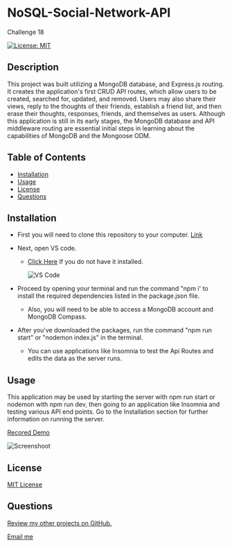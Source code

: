 # NoSQL-Social-Network-API
Challenge 18

[![License: MIT](https://img.shields.io/badge/License-MIT-yellow.svg)](https://opensource.org/licenses/MIT)

## Description

This project was built utilizing a MongoDB database, and Express.js routing. It creates the application's first CRUD API routes, which allow users to be created, searched for, updated, and removed. Users may also share their views, reply to the thoughts of their friends, establish a friend list, and then erase their thoughts, responses, friends, and themselves as users. Although this application is still in its early stages, the MongoDB database and API middleware routing are essential initial steps in learning about the capabilities of MongoDB and the Mongoose ODM.

## Table of Contents
* [Installation](#installation)
* [Usage](#usage)
* [License](#license)
* [Questions](#questions)

## Installation

* First you will need to clone this repository to your computer. [Link](https://github.com/slmov215/NoSQL-Social-Network-API)
* Next, open VS code. 
  - [Click Here](https://code.visualstudio.com/) If you do not have it installed. 

    ![VS Code](https://img.shields.io/badge/visualstudiocode-badge-blue.svg?logo=visual-studio-code)
* Proceed by opening your terminal and run the command "npm i' to install the required dependencies listed in the package.json file. 
  - Also, you will need to be able to access a MongoDB account and MongoDB Compass.

* After you've downloaded the packages, run the command "npm run start" or "nodemon index.js" in the terminal.
  - You can use applications like Insomnia to test the Api Routes and edits the data as the server runs.

## Usage

This application may be used by starting the server with npm run start or nodemon with npm run dev, then going to an application like Insomnia and testing various API end points. Go to the Installation section for further information on running the server.


[Recored Demo](https://drive.google.com/file/d/1wrAye-cL6WaN1EJ_uByh6rAUE5p6edR8/view?usp=sharing)

![Screenshoot](https://github.com/slmov215/NoSQL-Social-Network-API/assets/127278005/820c6692-ecda-4fb4-b117-af514838afb9)


## License
[MIT License](https://opensource.org/licenses/MIT)

## Questions

[Review my other projects on GitHub.](https://www.github.com/slmov215)

[Email me](mailto:slmov215@gmail.com)
